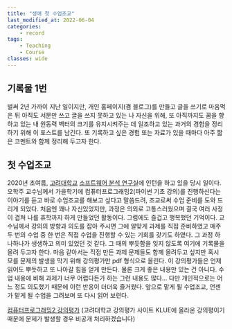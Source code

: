 ```yaml
---
title: "생애 첫 수업조교"
last_modified_at: 2022-06-04
categories:
    - record
tags:
    - Teaching
    - Course
classes: wide
---
```


## 기록물 1번

벌써 2년 가까이 지난 일이지만, 개인 홈페이지(겸 블로그)를 만들고 글을 쓰기로 마음먹은 뒤 아직도 서문만 쓰고 글을 쓰지 못하고 있는 나 자신을 위해, 또 아직까지도 꿈을 향하고 있는 내 원동력 벡터의 크기를 유지시켜주는 데 일조하고 있는 과거의 경험을 정리하기 위해 이 포스트를 남긴다.
또 기록하고 싶은 경험 또는 자료가 있을 때마다 아주 짧은 코멘트와 함께 정리해 두고자 한다.

## 첫 수업조교

2020년 초여름, [고려대학교](https://www.korea.ac.kr/mbshome/mbs/university/index.do) [소프트웨어 분석 연구실](http://prl.korea.ac.kr/~pronto/home/)에 인턴을 하고 있을 당시 일이다.
오학주 교수님께서 가을학기에 컴퓨터프로그래밍2(파이썬 기초 강의)를 진행하신다는 이야기를 듣고 바로 수업조교를 해보고 싶다고 말씀드려, 조교로써 수업 준비를 도와 드리게 되었다.
처음엔 꽤나 자신있었지만, 과정은 의외로 고통스러웠으며 결국 여러 사정이 겹쳐 나를 휴학까지 하게 만들었던 활동이다. 그럼에도 즐겁고 행복했던 기억이다.
교수님께서 강의의 방향과 의도를 잡아 주시면 그에 알맞게 과제를 직접 준비하였고 매주 두 번의 수업 중 한 번은 직접 수업을 진행할 수 있는 기회를 갖기도 하였다.
그 과정 하나하나가 생생하고 의미 있었던 것 같다. 그 때의 뿌듯함을 잊지 않도록 여기에 기록물을 올려 두고자 한다.
마음 같아서는 직접 만든 과제 문제들도 함께 올려두고 싶지만 혹시 모를 문제의 발생을 막기 위해 강의평가만 pdf 형식으로 올린다.
이 강의평가들은 언제 읽어도 뿌듯하고 또 나아갈 힘을 얻게 만든다.
물론 크게 좋은 내용만 있는 건 아니다. 수업 내용에 비해 과제가 너무 어렵다든가 하는 그런 내용도 많다...
다만 개인적으로는 어느 정도 의도했기 때문에 이런 반응이 더더욱 즐거웠다.
앞으로 맡게 될 수업조교, 언젠가 맡게 될 수업을 그려보며 또 다시 읽어 보련다.

[컴퓨터프로그래밍2 강의평가](/assets/pdf/KLUE.pdf) (고려대학교 강의평가 사이트 KLUE에 올라온 강의평이기 때문에 문제가 발생할 경우 비공개 처리하겠습니다)